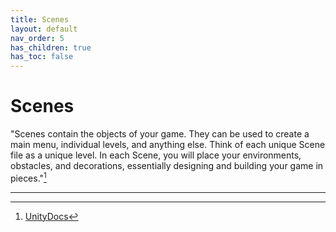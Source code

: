 ```yaml
---
title: Scenes
layout: default
nav_order: 5
has_children: true
has_toc: false
---
```


# Scenes
"Scenes contain the objects of your game. They can be used to create a main menu, individual levels, and anything else. Think of each unique Scene file as a unique level. In each Scene, you will place your environments, obstacles, and decorations, essentially designing and building your game in pieces."[^1]

----

[^1]: [UnityDocs](https://docs.unity3d.com/560/Documentation/Manual/CreatingScenes.html)
